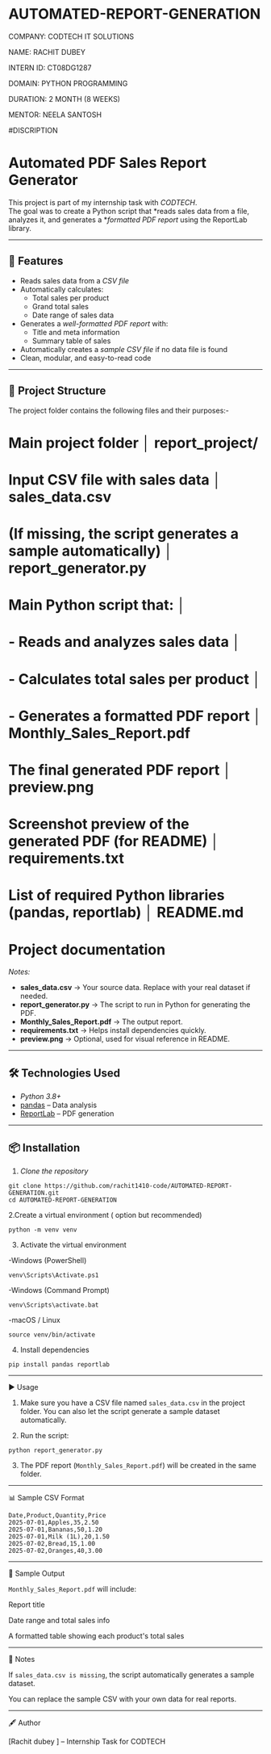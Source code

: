 # AUTOMATED-REPORT-GENERATION

COMPANY: CODTECH IT SOLUTIONS

NAME: RACHIT DUBEY

INTERN ID: CT08DG1287

DOMAIN: PYTHON PROGRAMMING

DURATION: 2 MONTH (8 WEEKS)

MENTOR: NEELA SANTOSH


#DISCRIPTION

# Automated PDF Sales Report Generator

This project is part of my internship task with *CODTECH*.  
The goal was to create a Python script that *reads sales data from a file, analyzes it, and generates a **formatted PDF report* using the ReportLab library.

---

## 📌 Features
- Reads sales data from a *CSV file*
- Automatically calculates:
  - Total sales per product
  - Grand total sales
  - Date range of sales data
- Generates a *well-formatted PDF report* with:
  - Title and meta information
  - Summary table of sales
- Automatically creates a *sample CSV file* if no data file is found
- Clean, modular, and easy-to-read code

---

## 📂 Project Structure
The project folder contains the following files and their purposes:-
# Main project folder │ report_project/          
# Input CSV file with sales data │ sales_data.csv                               
# (If missing, the script generates a sample automatically) │ report_generator.py          
# Main Python script that: │                                
# - Reads and analyzes sales data │                                
# - Calculates total sales per product │                                
# - Generates a formatted PDF report │ Monthly_Sales_Report.pdf     
# The final generated PDF report │ preview.png                  
# Screenshot preview of the generated PDF (for README) │ requirements.txt              
# List of required Python libraries (pandas, reportlab) │ README.md                     
# Project documentation
*Notes:*
- **sales_data.csv** → Your source data. Replace with your real dataset if needed.
- **report_generator.py** → The script to run in Python for generating the PDF.
- **Monthly_Sales_Report.pdf** → The output report.
- **requirements.txt** → Helps install dependencies quickly.
- **preview.png** → Optional, used for visual reference in README.

---

## 🛠 Technologies Used
- *Python 3.8+*
- [pandas](https://pandas.pydata.org/) – Data analysis
- [ReportLab](https://www.reportlab.com/) – PDF generation

---

## 📦 Installation

1. *Clone the repository*
```
git clone https://github.com/rachit1410-code/AUTOMATED-REPORT-GENERATION.git
cd AUTOMATED-REPORT-GENERATION
```
2.Create a virtual environment ( option but recommended)
```
python -m venv venv
```
3. Activate the virtual environment

-Windows (PowerShell)

```
venv\Scripts\Activate.ps1
```

-Windows (Command Prompt)

```
venv\Scripts\activate.bat
```
-macOS / Linux

```
source venv/bin/activate
```
4. Install dependencies
```
pip install pandas reportlab
```
---

▶ Usage

1. Make sure you have a CSV file named ```sales_data.csv``` in the project folder.
You can also let the script generate a sample dataset automatically.


2. Run the script:
```
python report_generator.py
```
3. The PDF report (```Monthly_Sales_Report.pdf```) will be created in the same folder.




---

📊 Sample CSV Format
```
Date,Product,Quantity,Price
2025-07-01,Apples,35,2.50
2025-07-01,Bananas,50,1.20
2025-07-01,Milk (1L),20,1.50
2025-07-02,Bread,15,1.00
2025-07-02,Oranges,40,3.00
```

---

📄 Sample Output

```Monthly_Sales_Report.pdf``` will include:

Report title

Date range and total sales info

A formatted table showing each product's total sales


---

📌 Notes

If ```sales_data.csv is missing```, the script automatically generates a sample dataset.

You can replace the sample CSV with your own data for real reports.



---

🖋 Author

[Rachit dubey ] – Internship Task for CODTECH

